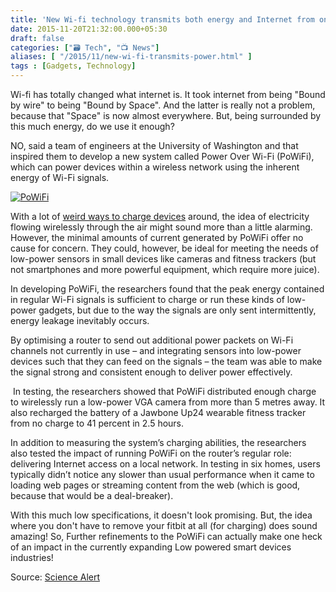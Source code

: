 ```yaml
---
title: 'New Wi-fi technology transmits both energy and Internet from one Router'
date: 2015-11-20T21:32:00.000+05:30
draft: false
categories: ["🗃️ Tech", "📺 News"]
aliases: [ "/2015/11/new-wi-fi-transmits-power.html" ]
tags : [Gadgets, Technology]
---
```


Wi-fi has totally changed what internet is. It took internet from being "Bound by wire" to being "Bound by Space". And the latter is really not a problem, because that "Space" is now almost everywhere. But, being surrounded by this much energy, do we use it enough?  
  
NO, said a team of engineers at the University of Washington and that inspired them to develop a new system called Power Over Wi-Fi (PoWiFi), which can power devices within a wireless network using the inherent energy of Wi-Fi signals.  
  

[![PoWiFi](https://2.bp.blogspot.com/-uqcqI6Omrw8/Vk9AhaM18xI/AAAAAAAAC4s/DaGOVtKD6-M/s640/powifi.jpg "Power over Wifi")](https://2.bp.blogspot.com/-uqcqI6Omrw8/Vk9AhaM18xI/AAAAAAAAC4s/DaGOVtKD6-M/s1600/powifi.jpg)

  
With a lot of [weird ways to charge devices](https://technologyinfinite.blogspot.in/2013/04/charge-your-iphone-by-shaking-it.html) around, the idea of electricity flowing wirelessly through the air might sound more than a little alarming. However, the minimal amounts of current generated by PoWiFi offer no cause for concern. They could, however, be ideal for meeting the needs of low-power sensors in small devices like cameras and fitness trackers (but not smartphones and more powerful equipment, which require more juice).  
  
In developing PoWiFi, the researchers found that the peak energy contained in regular Wi-Fi signals is sufficient to charge or run these kinds of low-power gadgets, but due to the way the signals are only sent intermittently, energy leakage inevitably occurs.  
  
By optimising a router to send out additional power packets on Wi-Fi channels not currently in use – and integrating sensors into low-power devices such that they can feed on the signals – the team was able to make the signal strong and consistent enough to deliver power effectively.  
  
 In testing, the researchers showed that PoWiFi distributed enough charge to wirelessly run a low-power VGA camera from more than 5 metres away. It also recharged the battery of a Jawbone Up24 wearable fitness tracker from no charge to 41 percent in 2.5 hours.  
  
In addition to measuring the system’s charging abilities, the researchers also tested the impact of running PoWiFi on the router’s regular role: delivering Internet access on a local network. In testing in six homes, users typically didn’t notice any slower than usual performance when it came to loading web pages or streaming content from the web (which is good, because that would be a deal-breaker).  
  
With this much low specifications, it doesn't look promising. But, the idea where you don't have to remove your fitbit at all (for charging) does sound amazing! So, Further refinements to the PoWiFi can actually make one heck of an impact in the currently expanding Low powered smart devices industries!  
  
Source: [Science Alert](https://www.sciencealert.com/new-wi-fi-technology-transmits-both-energy-and-internet-from-one-router?perpetual=yes&limitstart=1)